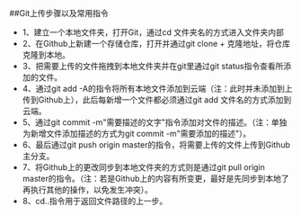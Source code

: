 
##Git上传步骤以及常用指令

* 1、建立一个本地文件夹，打开Git，通过cd 文件夹名的方式进入文件夹内部
* 2、在Github上新建一个存储仓库，打开并通过git clone + 克隆地址，将仓库克隆到本地。
* 3、把需要上传的文件拖拽到本地文件夹并在git里通过git status指令查看所添加的文件。
* 4、通过git add -A的指令将所有本地文件添加到云端（注：此时并未添加到上传到Github上），此后每新增一个文件都必须通过git add 文件名的方式添加到云端。
* 5、通过git commit -m"需要描述的文字"指令添加对文件的描述。（注：单独为新增文件添加描述的方式为git commit -m"需要添加的描述"）。
* 6、最后通过git push origin master的指令，将需要上传的文件上传到Github主分支。
* 7、将Github上的更改同步到本地文件夹的方式则是通过git pull origin master的指令。（注：若是Github上的内容有所变更，最好是先同步到本地了再执行其他的操作，以免发生冲突）。
* 8、cd..指令用于返回文件路径的上一步。
